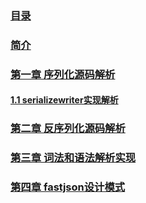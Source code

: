 ### [目录](SUMMARY.md)

### [简介](README.md)

### [第一章 序列化源码解析](./序列化源码解析/README.md)

#### [1.1 serializewriter实现解析](./序列化源码解析/serializewriter实现解析.md)

### [第二章 反序列化源码解析](./反序列化源码解析/README.md)

### [第三章 词法和语法解析实现](./词法和语法解析实现/README.md)

### [第四章 fastjson设计模式](./fastjson设计模式/README.md)



